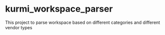 # kurmi_workspace_parser
This project to parse workspace based on different categories and different vendor types
